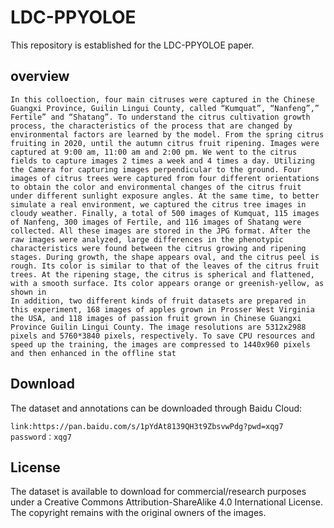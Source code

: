 # LDC-PPYOLOE
This repository is established for the LDC-PPYOLOE paper.
## overview
```
In this colloection, four main citruses were captured in the Chinese Guangxi Province, Guilin Lingui County, called “Kumquat”, “Nanfeng”,” Fertile” and “Shatang”. To understand the citrus cultivation growth process, the characteristics of the process that are changed by environmental factors are learned by the model. From the spring citrus fruiting in 2020, until the autumn citrus fruit ripening. Images were captured at 9:00 am, 11:00 am and 2:00 pm. We went to the citrus fields to capture images 2 times a week and 4 times a day. Utilizing the Camera for capturing images perpendicular to the ground. Four images of citrus trees were captured from four different orientations to obtain the color and environmental changes of the citrus fruit under different sunlight exposure angles. At the same time, to better simulate a real environment, we captured the citrus tree images in cloudy weather. Finally, a total of 500 images of Kumquat, 115 images of Nanfeng, 300 images of Fertile, and 116 images of Shatang were collected. All these images are stored in the JPG format. After the raw images were analyzed, large differences in the phenotypic characteristics were found between the citrus growing and ripening stages. During growth, the shape appears oval, and the citrus peel is rough. Its color is similar to that of the leaves of the citrus fruit trees. At the ripening stage, the citrus is spherical and flattened, with a smooth surface. Its color appears orange or greenish-yellow, as shown in
In addition, two different kinds of fruit datasets are prepared in this experiment, 168 images of apples grown in Prosser West Virginia the USA, and 118 images of passion fruit grown in Chinese Guangxi Province Guilin Lingui County. The image resolutions are 5312x2988 pixels and 5760*3840 pixels, respectively. To save CPU resources and speed up the training, the images are compressed to 1440x960 pixels and then enhanced in the offline stat
```
## Download
The dataset and annotations can be downloaded through Baidu Cloud:
```
link:https://pan.baidu.com/s/1pYdAt8139QH3t9ZbsvwPdg?pwd=xqg7 
password：xqg7 
```
## License
The dataset is available to download for commercial/research purposes under a Creative Commons Attribution-ShareAlike 4.0 International License. The copyright remains with the original owners of the images.
